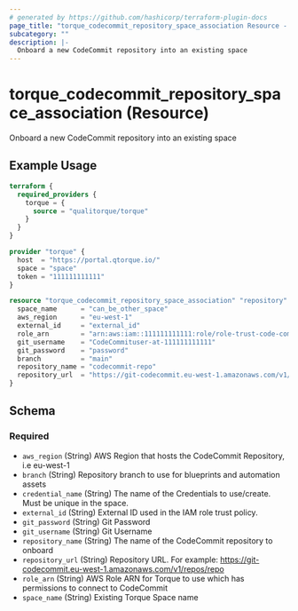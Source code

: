 ```yaml
---
# generated by https://github.com/hashicorp/terraform-plugin-docs
page_title: "torque_codecommit_repository_space_association Resource - terraform-provider-torque"
subcategory: ""
description: |-
  Onboard a new CodeCommit repository into an existing space
---
```


# torque_codecommit_repository_space_association (Resource)

Onboard a new CodeCommit repository into an existing space

## Example Usage

```terraform
terraform {
  required_providers {
    torque = {
      source = "qualitorque/torque"
    }
  }
}

provider "torque" {
  host  = "https://portal.qtorque.io/"
  space = "space"
  token = "111111111111"
}

resource "torque_codecommit_repository_space_association" "repository" {
  space_name      = "can_be_other_space"
  aws_region      = "eu-west-1"
  external_id     = "external_id"
  role_arn        = "arn:aws:iam::111111111111:role/role-trust-code-commit"
  git_username    = "CodeCommituser-at-111111111111"
  git_password    = "password"
  branch          = "main"
  repository_name = "codecommit-repo"
  repository_url  = "https://git-codecommit.eu-west-1.amazonaws.com/v1/repos/codecommit-repo"
}
```

<!-- schema generated by tfplugindocs -->
## Schema

### Required

- `aws_region` (String) AWS Region that hosts the CodeCommit Repository, i.e eu-west-1
- `branch` (String) Repository branch to use for blueprints and automation assets
- `credential_name` (String) The name of the Credentials to use/create. Must be unique in the space.
- `external_id` (String) External ID used in the IAM role trust policy.
- `git_password` (String) Git Password
- `git_username` (String) Git Username
- `repository_name` (String) The name of the CodeCommit repository to onboard
- `repository_url` (String) Repository URL. For example: https://git-codecommit.eu-west-1.amazonaws.com/v1/repos/repo
- `role_arn` (String) AWS Role ARN for Torque to use which has permissions to connect to CodeCommit
- `space_name` (String) Existing Torque Space name
